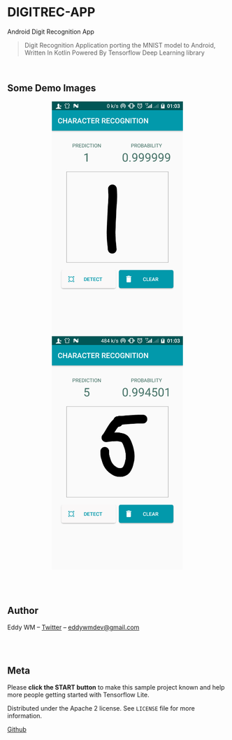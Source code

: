 # DIGITREC-APP
Android Digit Recognition App

> Digit Recognition Application porting the MNIST model to Android, Written In Kotlin Powered By Tensorflow Deep Learning library

<br>

## Some Demo Images


<p align="center">
  
  <img src="https://raw.githubusercontent.com/eddywm/DIGITREC-APP/master/pic1.png" width="300">


  <img src="https://raw.githubusercontent.com/eddywm/DIGITREC-APP/master/pic2.png" width="300">


   </p>
<br>
<br>

## Author

Eddy WM – [Twitter](https://twitter.com/eddy_wm) – eddywmdev@gmail.com

<br>
<br>

## Meta

Please **click the START button** to make this sample project known and help more people getting started with Tensorflow Lite.

Distributed under the Apache 2 license. See ``LICENSE`` file for more information.

[Github](https://github.com/eddywm/)
